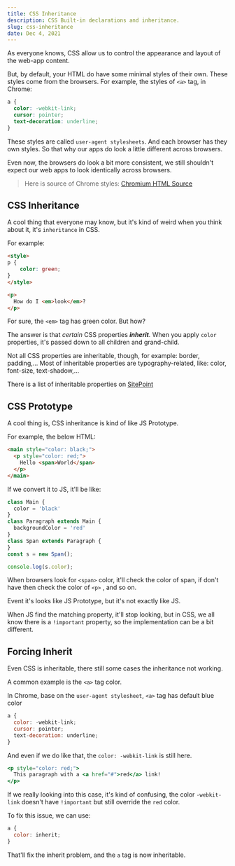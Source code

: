 ```yaml
---
title: CSS Inheritance
description: CSS Built-in declarations and inheritance.
slug: css-inheritance
date: Dec 4, 2021
---
```


As everyone knows, CSS allow us to control the appearance and layout of the web-app content.

But, by default, your HTML do have some minimal styles of their own. These styles come from the browsers. For example, the styles of `<a>` tag, in Chrome:

```css
a {
  color: -webkit-link;
  cursor: pointer;
  text-decoration: underline;
}
```

These styles are called `user-agent stylesheets`. And each browser has they own styles. So that why our apps do look a little different across browsers. 

Even now, the browsers do look a bit more consistent, we still shouldn't expect our web apps to look identically across browsers.

> Here is source of Chrome styles: [Chromium HTML Source](https://source.chromium.org/chromium/chromium/src/+/master:third_party/blink/renderer/core/html/resources/html.css)
> 

## CSS Inheritance

A cool thing that everyone may know, but it's kind of weird when you think about it, it's `inheritance` in CSS.

For example:

```html
<style>
p {
	color: green;
}
</style>

<p>
  How do I <em>look</em>?
</p>
```

For sure, the `<em>` tag has green color. But how?

The answer is that *certain* CSS properties ***inherit**.* When you apply `color` properties, it's passed down to all children and grand-child.

Not all CSS properties are inheritable, though, for example: border, padding,... Most of inheritable properties are typography-related, like: color, font-size, text-shadow,...

There is a list of inheritable properties on [SitePoint](https://www.sitepoint.com/css-inheritance-introduction/#list-css-properties-inherit) 

## CSS Prototype

A cool thing is, CSS inheritance is kind of like JS Prototype.

For example, the below HTML:

```html
<main style="color: black;">
  <p style="color: red;">
    Hello <span>World</span>
  </p>
</main>
```

If we convert it to JS, it'll be like:

```jsx
class Main {
  color = 'black'
}
class Paragraph extends Main {
  backgroundColor = 'red'
}
class Span extends Paragraph {
}
const s = new Span();

console.log(s.color);
```

When browsers look for `<span>` color, it'll check the color of span, if don't have then check the color of `<p>` , and so on.

Event it's looks like JS Prototype, but it's not exactly like JS. 

When JS find the matching property, it'll stop looking, but in CSS, we all know there is a `!important` property, so the implementation can be a bit different.

## Forcing Inherit

Even CSS is inheritable, there still some cases the inheritance not working.

A common example is the `<a>` tag color. 

In Chrome, base on the `user-agent stylesheet`, `<a>` tag has default blue color

```jsx
a {
  color: -webkit-link;
  cursor: pointer;
  text-decoration: underline;
}
```

And even if we do like that, the `color: -webkit-link` is still here.

```jsx
<p style="color: red;">
  This paragraph with a <a href="#">red</a> link!
</p> 
```

If we really looking into this case, it's kind of confusing, the color `-webkit-link` doesn't have `!important` but still override the `red` color.

To fix this issue, we can use:

```jsx
a {
  color: inherit;
}
```

That'll fix the inherit problem, and the `a` tag is now inheritable.
